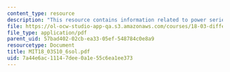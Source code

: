 ```yaml
---
content_type: resource
description: "This resource contains information related to power series. \r\n\r\n"
file: https://ol-ocw-studio-app-qa.s3.amazonaws.com/courses/18-03-differential-equations-spring-2010/7a44e6ac11147dee0a1e55c6ea1ee373_MIT18_03S10_6sol.pdf
file_type: application/pdf
parent_uid: 57bad402-02cb-ea33-05ef-548784c0e8a9
resourcetype: Document
title: MIT18_03S10_6sol.pdf
uid: 7a44e6ac-1114-7dee-0a1e-55c6ea1ee373
---
```

